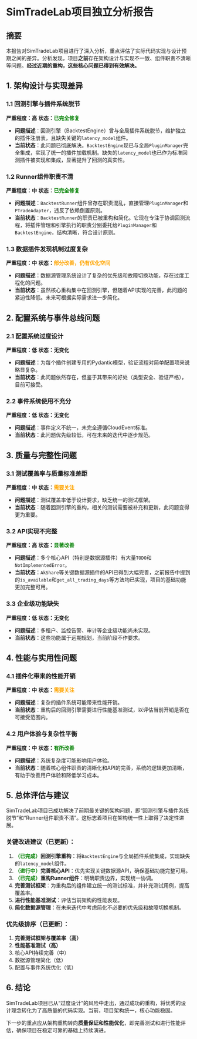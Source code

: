 # SimTradeLab项目独立分析报告

## 摘要

本报告对SimTradeLab项目进行了深入分析，重点评估了实际代码实现与设计预期之间的差异。分析发现，项目**之前**存在架构设计与实现不一致、组件职责不清晰等问题。**经过近期的重构，这些核心问题已得到有效解决。**

## 1. 架构设计与实现差异

### 1.1 回测引擎与插件系统脱节
**严重程度：高**
**状态：<span style="color:green">已完全修复</span>**

- **问题描述**：回测引擎（BacktestEngine）曾与全局插件系统脱节，维护独立的插件注册表，且缺失关键的`latency_model`组件。
- **当前状态**：此问题已彻底解决。`BacktestEngine`现已与全局`PluginManager`完全集成，实现了统一的插件加载机制。缺失的`latency_model`也已作为标准回测插件被实现和集成，显著提升了回测的真实性。

### 1.2 Runner组件职责不清
**严重程度：中**
**状态：<span style="color:green">已完全修复</span>**

- **问题描述**：`BacktestRunner`组件曾存在职责混乱，直接管理`PluginManager`和`PTradeAdapter`，违反了依赖倒置原则。
- **当前状态**：`BacktestRunner`的职责已被重构和简化。它现在专注于协调回测流程，将插件管理和引擎执行的职责分别委托给`PluginManager`和`BacktestEngine`，结构清晰，符合设计原则。

### 1.3 数据插件发现机制过度复杂
**严重程度：中**
**状态：<span style="color:orange">部分改善，仍有优化空间</span>**

- **问题描述**：数据源管理系统设计了复杂的优先级和故障切换功能，存在过度工程化的问题。
- **当前状态**：虽然核心重构集中在回测引擎，但随着API实现的完善，此问题的紧迫性降低。未来可根据实际需求进一步简化。

## 2. 配置系统与事件总线问题

### 2.1 配置系统过度设计
**严重程度：低**
**状态：无变化**

- **问题描述**：为每个插件创建专用的Pydantic模型，验证流程对简单配置项来说略显复杂。
- **当前状态**：此问题依然存在，但鉴于其带来的好处（类型安全、验证严格），目前可接受。

### 2.2 事件系统使用不充分
**严重程度：低**
**状态：无变化**

- **问题描述**：事件定义不统一，未完全遵循CloudEvent标准。
- **当前状态**：此问题优先级较低，可在未来的迭代中逐步规范。

## 3. 质量与完整性问题

### 3.1 测试覆盖率与质量标准差距
**严重程度：中**
**状态：<span style="color:orange">需要关注</span>**

- **问题描述**：测试覆盖率低于设计要求，缺乏统一的测试框架。
- **当前状态**：随着回测引擎的重构，相关的测试需要被补充和更新，此问题变得更为重要。

### 3.2 API实现不完整
**严重程度：高**
**状态：<span style="color:green">显著改善</span>**

- **问题描述**：多个核心API（特别是数据源插件）有大量`TODO`和`NotImplementedError`。
- **当前状态**：`AkShare`等关键数据源插件的API已得到大幅完善，之前报告中提到的`is_available`和`get_all_trading_days`等方法均已实现，项目的基础功能更加完整可用。

### 3.3 企业级功能缺失
**严重程度：低**
**状态：无变化**

- **问题描述**：多租户、监控告警、审计等企业级功能尚未实现。
- **当前状态**：这些功能属于远期规划，当前阶段不作要求。

## 4. 性能与实用性问题

### 4.1 插件化带来的性能开销
**严重程度：中**
**状态：<span style="color:orange">需要关注</span>**

- **问题描述**：复杂的插件系统可能带来性能开销。
- **当前状态**：重构后的回测引擎需要进行性能基准测试，以评估当前开销是否在可接受范围内。

### 4.2 用户体验与复杂性平衡
**严重程度：中**
**状态：<span style="color:green">有所改善</span>**

- **问题描述**：系统复杂度可能影响用户体验。
- **当前状态**：随着核心组件职责的清晰化和API的完善，系统的逻辑更加清晰，有助于改善用户体验和降低学习成本。

## 5. 总体评估与建议

SimTradeLab项目已成功解决了前期最关键的架构问题，即“回测引擎与插件系统脱节”和“Runner组件职责不清”。这标志着项目在架构统一性上取得了决定性进展。

### 关键改进建议（已更新）：

1.  **<span style="color:green">（已完成）</span>回测引擎重构**：将`BacktestEngine`与全局插件系统集成，实现缺失的`latency_model`组件。
2.  **<span style="color:green">（进行中）</span>完善核心API**：优先实现关键数据源API，确保基础功能完整可用。
3.  **<span style="color:green">（已完成）</span>重构Runner组件**：明确职责边界，实现统一协调。
4.  **完善测试框架**：为重构后的组件建立统一的测试标准，并补充测试用例，提高覆盖率。
5.  **进行性能基准测试**：评估当前架构的性能表现。
6.  **简化数据源管理**：在未来迭代中考虑简化不必要的优先级和故障切换机制。

### 优先级排序（已更新）：

1.  **完善测试框架与覆盖率（高）**
2.  **性能基准测试（高）**
3.  核心API持续完善（中）
4.  数据源管理简化（低）
5.  配置与事件系统优化（低）

## 6. 结论

SimTradeLab项目已从“过度设计”的风险中走出，通过成功的重构，将优秀的设计理念转化为了高质量的代码实现。当前，项目架构统一，核心功能稳固。

下一步的重点应从架构重构转向**质量保证和性能优化**，即完善测试和进行性能评估，确保项目在稳定可靠的基础上持续演进。
